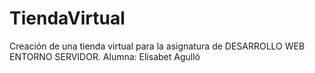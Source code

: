 # TiendaVirtual
Creación de una tienda virtual para la asignatura de DESARROLLO WEB ENTORNO SERVIDOR. Alumna: Elisabet Agulló
